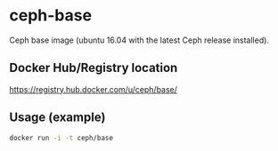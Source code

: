 # ceph-base

Ceph base image (ubuntu 16.04 with the latest Ceph release installed).

## Docker Hub/Registry location

<https://registry.hub.docker.com/u/ceph/base/>

## Usage (example)

```bash
docker run -i -t ceph/base
```
